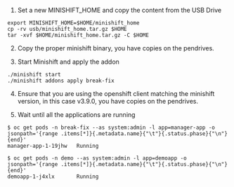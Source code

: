 1. Set a new MINISHIFT_HOME and copy the content from the USB Drive
```
export MINISHIFT_HOME=$HOME/minishift_home
cp -rv usb/minishift_home.tar.gz $HOME
tar -xvf $HOME/minishift_home.tar.gz -C $HOME
```

2. Copy the proper minishift binary, you have copies on the pendrives.

3. Start Minishift and apply the addon

  ```
  ./minishift start
  ./minishift addons apply break-fix
  ```

4. Ensure that you are using the openshift client matching the minishift version, in this case v3.9.0, you have copies on the pendrives.

5. Wait until all the applications are running

  ```
  $ oc get pods -n break-fix --as system:admin -l app=manager-app -o jsonpath='{range .items[*]}{.metadata.name}{"\t"}{.status.phase}{"\n"}{end}'
  manager-app-1-19jhw   Running

  $ oc get pods -n demo --as system:admin -l app=demoapp -o jsonpath='{range .items[*]}{.metadata.name}{"\t"}{.status.phase}{"\n"}{end}'
  demoapp-1-j4xlx       Running
  ```
